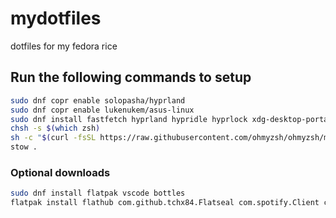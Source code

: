 # mydotfiles
dotfiles for my fedora rice

## Run the following commands to setup

```bash
sudo dnf copr enable solopasha/hyprland 
sudo dnf copr enable lukenukem/asus-linux 
sudo dnf install fastfetch hyprland hypridle hyprlock xdg-desktop-portal-hyprland swww asusctl asusctl-rog-gui kitty grimshot rust cargo wallust cliphist rofi wlogout zsh 
chsh -s $(which zsh)
sh -c "$(curl -fsSL https://raw.githubusercontent.com/ohmyzsh/ohmyzsh/master/tools/install.sh)"
stow .
```

### Optional downloads
```bash
sudo dnf install flatpak vscode bottles
flatpak install flathub com.github.tchx84.Flatseal com.spotify.Client com.valvesoftware.Steam dev.vencord.Vesktop md.obsidian.Obsidian
```